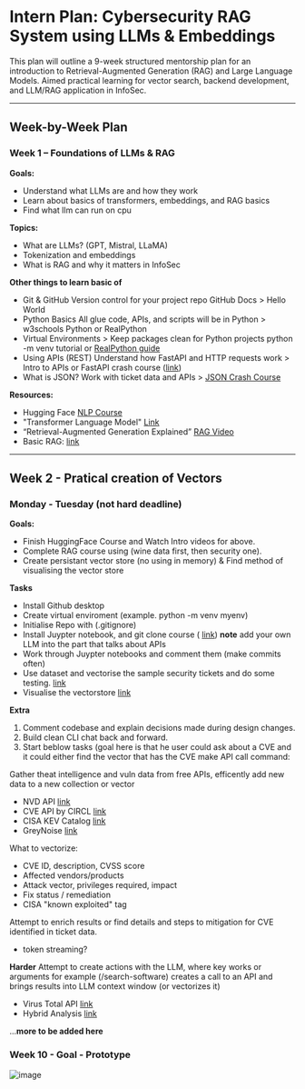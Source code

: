 # Intern Plan: Cybersecurity RAG System using LLMs & Embeddings

This plan will outline a 9-week structured mentorship plan for an introduction to Retrieval-Augmented Generation (RAG) and Large Language Models. Aimed practical learning for vector search, backend development, and LLM/RAG application in InfoSec.

---

## Week-by-Week Plan

### Week 1 – Foundations of LLMs & RAG

**Goals:**
- Understand what LLMs are and how they work
- Learn about basics of transformers, embeddings, and RAG basics
- Find what llm can run on cpu

**Topics:**
- What are LLMs? (GPT, Mistral, LLaMA)
- Tokenization and embeddings
- What is RAG and why it matters in InfoSec
  
**Other things to learn basic of**
- Git & GitHub	Version control for your project repo	GitHub Docs > Hello World
- Python Basics	All glue code, APIs, and scripts will be in Python	> w3schools Python or RealPython
- Virtual Environments	> Keep packages clean for Python projects	python -m venv tutorial or [RealPython guide](https://realpython.com/python-virtual-environments-a-primer/)
- Using APIs (REST)	Understand how FastAPI and HTTP requests work	> Intro to APIs or FastAPI crash course ([link](https://documenter.getpostman.com/view/664302/S1ENwy59))
- What is JSON?	Work with ticket data and APIs	> [JSON Crash Course](https://dev.to/talibackend/json-crash-course-4pof)

**Resources:**
- Hugging Face [NLP Course](https://huggingface.co/learn/nlp-course/chapter1)
- "Transformer Language Model" [Link](https://www.youtube.com/watch?v=-QH8fRhqFHM)
- “Retrieval-Augmented Generation Explained” [RAG Video](https://youtu.be/5Y3a61o0jFQ?feature=shared)
- Basic RAG: [link](https://docs.mistral.ai/guides/rag/)

---
## Week 2 - Pratical creation of Vectors

### Monday - Tuesday (not hard deadline)

**Goals:**
- Finish HuggingFace Course and Watch Intro videos for above.
- Complete RAG course using (wine data first, then security one).
- Create persistant vector store (no using in memory) & Find method of visualising the vector store

**Tasks**
- Install Github desktop
- Create virtual enviroment (example. python -m venv myenv)
- Initialise Repo with (.gitignore)
- Install Juypter notebook, and git clone course ( [link](https://github.com/alfredodeza/learn-retrieval-augmented-generation/tree/main)) **note** add your own LLM into the part that talks about APIs
- Work through Juypter notebooks and comment them (make commits often)
- Use dataset and vectorise the sample security tickets and do some testing. [link](https://github.com/PatrickAcheson/Learning-Plan-Cybersecurity-RAG-System/blob/main/Ticket%20Details.xlsx)
- Visualise the vectorstore [link](https://medium.com/@sarmadafzalj/visualize-vector-embeddings-in-a-rag-system-89d0c44a3be4)

**Extra**

1. Comment codebase and explain decisions made during design changes.
2. Build clean CLI chat back and forward.
3. Start beblow tasks (goal here is that he user could ask about a CVE and it could either find the vector that has the CVE make API call command:

Gather theat intelligence and vuln data from free APIs, efficently add new data to a new collection or vector
  - NVD API [link](https://nvd.nist.gov/developers/vulnerabilities)
  - CVE API by CIRCL [link](https://cve.circl.lu/api/)
  - CISA KEV Catalog [link](https://www.cisa.gov/known-exploited-vulnerabilities-catalog)
  - GreyNoise [link](https://docs.greynoise.io/reference/get_v3-community-ip)
    
What to vectorize:
  - CVE ID, description, CVSS score
  - Affected vendors/products
  - Attack vector, privileges required, impact
  - Fix status / remediation
  - CISA "known exploited" tag

Attempt to enrich results or find details and steps to mitigation for CVE identified in ticket data.

- token streaming?

**Harder**
Attempt to create actions with the LLM, where key works or arguments for example (/search-software) creates a call to an API and brings results into LLM context window (or vectorizes it)
  - Virus Total API [link](https://docs.virustotal.com/reference/overview)
  - Hybrid Analysis [link](https://www.hybrid-analysis.com/docs/api/v2)


...**more to be added here**

### Week 10 - Goal - Prototype

![image](https://github.com/user-attachments/assets/cbedec45-a711-4965-bd49-839017ebb7f8)

